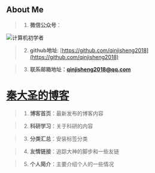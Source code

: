 ## About Me

> 1. **微信公众号**：

<img src="../assets/images/qrcode.jpg" alt="计算机初学者" />

> 2. **github地址**: [https://github.com/qinjisheng2018](https://github.com/qinjisheng2018)



> 3. **联系邮箱地址：qinjisheng2018@qq.com**



# [秦大圣的博客](https://qinjisheng.top)

> 1. **博客首页**：最新发布的博客内容


> 2. **科研学习**：关于科研的内容


> 3. **分类汇总**：安装标签分类


> 4. **友情链接**：追踪大神的脚步和一些友链


> 5. **个人简介**：主要介绍个人的一些情况
